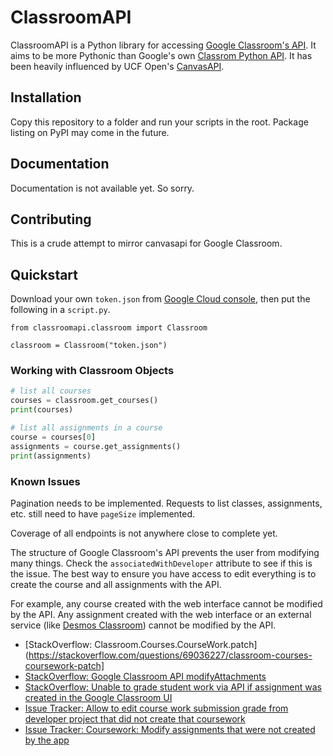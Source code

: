 # ClassroomAPI

ClassroomAPI is a Python library for accessing [Google Classroom's API](https://developers.google.com/classroom/reference/rest). It aims to be more Pythonic than Google's own [Classrom Python API](https://googleapis.github.io/google-api-python-client/docs/dyn/classroom_v1.html). It has been heavily influenced by UCF Open's [CanvasAPI](https://github.com/ucfopen/canvasapi).

## Installation

Copy this repository to a folder and run your scripts in the root. Package listing on PyPI may come in the future.

## Documentation

Documentation is not available yet. So sorry.

## Contributing

This is a crude attempt to mirror canvasapi for Google Classroom.

## Quickstart

Download your own `token.json` from [Google Cloud console](https://console.cloud.google.com/apis/credentials), then put the following in a `script.py`.
```pytyon
from classroomapi.classroom import Classroom 

classroom = Classroom("token.json")
```

### Working with Classroom Objects

```python
# list all courses
courses = classroom.get_courses()
print(courses)

# list all assignments in a course
course = courses[0]
assignments = course.get_assignments()
print(assignments)
```

### Known Issues

Pagination needs to be implemented. Requests to list classes, assignments, etc. still need to have `pageSize` implemented.

Coverage of all endpoints is not anywhere close to complete yet.

The structure of Google Classroom's API prevents the user from modifying many things. Check the `associatedWithDeveloper` attribute to see if this is the issue. The best way to ensure you have access to edit everything is to create the course and all assignments with the API.

For example, any course created with the web interface cannot be modified by the API. Any assignment created with the web interface or an external service (like [Desmos Classroom](https://teacher.desmos.com/)) cannot be modified by the API.

* [StackOverflow: Classroom.Courses.CourseWork.patch](https://stackoverflow.com/questions/69036227/classroom-courses-coursework-patch]
* [StackOverflow: Google Classroom API modifyAttachments](https://stackoverflow.com/questions/38313748/google-classroom-api-modifyattachments)
* [StackOverflow: Unable to grade student work via API if assignment was created in the Google Classroom UI](https://stackoverflow.com/questions/39302231/unable-to-grade-student-work-via-api-if-assignment-was-created-in-the-google-cla?noredirect=1&lq=1)
* [Issue Tracker: Allow to edit course work submission grade from developer project that did not create that coursework](https://issuetracker.google.com/issues/222811927)
* [Issue Tracker: Coursework: Modify assignments that were not created by the app](https://issuetracker.google.com/issues/36760149)

